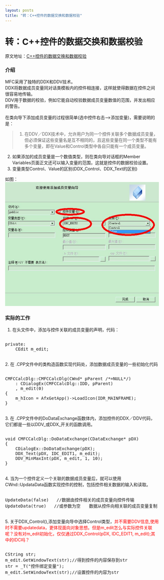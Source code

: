 ```yaml
---
layout: posts
title: "转：C++控件的数据交换和数据校验"
---
```


# 转：C++控件的数据交换和数据校验
原文地址：[C++控件的数据交换和数据校验](http://www.cnblogs.com/sopper/archive/2008/05/26/1207353.html)
### 介绍
MFC采用了独特的DDX和DDV技术。<br>
DDX将数据成员变量同对话类模板内的控件相连接，这样就使得数据在控件之间很容易地传输。<br>
DDV用于数据的校验，例如它能自动校验数据成员变量数值的范围，并发出相应的警告。<br><br>
在类向导下添加成员变量的过程很简单(选中控件右击-->添加变量)，需要说明的是：

>1. 在DDV／DDX技术中，允许用户为同一个控件关联多个数据成员变量，但必须保证这些变量名是互不相同的，且这些变量在同一个类型不能有多个变量，即在Value和Control类型中各自只能有一个成员变量。
2. 如果添加的成员变量是一个数值类型，则在类向导对话框的Member　Variables页面正文还可以输入变量的范围，这就是控件的数据校验设置。
3. 变量类型Control、Value的区别(DDX_Control、DDX_Text的区别)

如图：<br>
![向导](/images/DDXDDV/向导.jpg)<br>

### 实际的工作

1. 在头文件中，添加与控件关联的成员变量的声明，代码：
<xmp class="prettyprint linenums">
private:
    CEdit m_edit;
</xmp><br>
2.  在 .CPP文件中的类构造函数实现代码处，添加数据成员变量的一些初始化代码
<xmp class="prettyprint linenums">
CMFCCalcDlg::CMFCCalcDlg(CWnd* pParent /*=NULL*/)
    : CDialogEx(CMFCCalcDlg::IDD, pParent)
	, m_edit(0)
{
	m_hIcon = AfxGetApp()->LoadIcon(IDR_MAINFRAME);
}
</xmp><br>
3. 在 .CPP文件中的DoDataExchange函数体内，添加控件的DDX／DDV代码，它们都是一些以DDV_或DDX_开关的函数调用。
<xmp class="prettyprint linenums">
void CMFCCalcDlg::DoDataExchange(CDataExchange* pDX)
{
    CDialogEx::DoDataExchange(pDX);
	DDX_Text(pDX, IDC_EDIT1, m_edit);
	DDV_MinMaxInt(pDX, m_edit, 1, 10);
}
</xmp><br>
4. 当为一个控件定义一个关联的数据成员变量后，就可以使用CWnd::UpdataData函数实现控件的控制，包括控件相关数据的输入和读取。
<xmp class="prettyprint linenums">
UpdateData(false)   //数据由控件相关的成员变量向控件传输
UpdateData(true)   //或参数为空　　数据从控件向相关联的成员变量复制
</xmp><br>
5. 关于DDX_Control(),添加变量向导中选择Control类型，<font color="red">并不需要DDV信息,使用时不需要updatedata，更体现面向对象思想。但是m_edit怎么与实际控件关联呢？没有对m_edit初始化，仅仅通过DDX_Control(pDX, IDC_EDIT1, m_edit);其中的IDC吗？</font>
<xmp class="prettyprint linenums">
CString str;
m_edit.GetWindowText(str);//得到控件的内容保存到str
str = _T("控件绑定变量");
m_edit.SetWindowText(str);//设置控件的内容为str
</xmp>